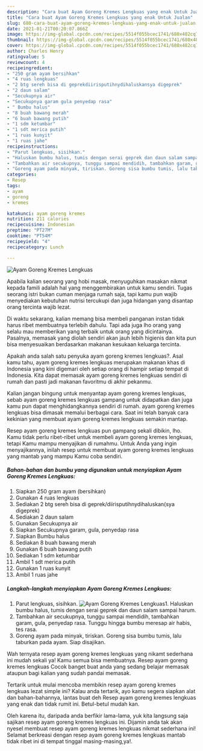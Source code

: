 ```yaml
---
description: "Cara buat Ayam Goreng Kremes Lengkuas yang enak Untuk Jualan"
title: "Cara buat Ayam Goreng Kremes Lengkuas yang enak Untuk Jualan"
slug: 680-cara-buat-ayam-goreng-kremes-lengkuas-yang-enak-untuk-jualan
date: 2021-01-21T00:20:07.866Z
image: https://img-global.cpcdn.com/recipes/5514f055bcec1741/680x482cq70/ayam-goreng-kremes-lengkuas-foto-resep-utama.jpg
thumbnail: https://img-global.cpcdn.com/recipes/5514f055bcec1741/680x482cq70/ayam-goreng-kremes-lengkuas-foto-resep-utama.jpg
cover: https://img-global.cpcdn.com/recipes/5514f055bcec1741/680x482cq70/ayam-goreng-kremes-lengkuas-foto-resep-utama.jpg
author: Charles Henry
ratingvalue: 5
reviewcount: 4
recipeingredient:
- "250 gram ayam bersihkan"
- "4 ruas lengkuas"
- "2 btg sereh bisa di geprekdiirisputihnydihaluskansya digeprek"
- "2 daun salam"
- "Secukupnya air"
- "Secukupnya garam gula penyedap rasa"
- " Bumbu halus"
- "8 buah bawang merah"
- "6 buah bawang putih"
- "1 sdm ketumbar"
- "1 sdt merica putih"
- "1 ruas kunyit"
- "1 ruas jahe"
recipeinstructions:
- "Parut lengkuas, sisihkan."
- "Haluskan bumbu halus, tumis dengan serai geprek dan daun salam sampai harum."
- "Tambahkan air secukupnya, tunggu sampai mendidih, tambahkan garam, gula, penyedap rasa. Tunggu hingga bumbu meresap air habis, tes rasa."
- "Goreng ayam pada minyak, tiriskan. Goreng sisa bumbu tumis, lalu taburkan pada ayam. Siap disajikan."
categories:
- Resep
tags:
- ayam
- goreng
- kremes

katakunci: ayam goreng kremes 
nutrition: 211 calories
recipecuisine: Indonesian
preptime: "PT27M"
cooktime: "PT54M"
recipeyield: "4"
recipecategory: Lunch

---
```



![Ayam Goreng Kremes Lengkuas](https://img-global.cpcdn.com/recipes/5514f055bcec1741/680x482cq70/ayam-goreng-kremes-lengkuas-foto-resep-utama.jpg)

Apabila kalian seorang yang hobi masak, menyuguhkan masakan nikmat kepada famili adalah hal yang menggembirakan untuk kamu sendiri. Tugas seorang istri bukan cuman menjaga rumah saja, tapi kamu pun wajib menyediakan kebutuhan nutrisi tercukupi dan juga hidangan yang disantap orang tercinta wajib lezat.

Di waktu  sekarang, kalian memang bisa membeli panganan instan tidak harus ribet membuatnya terlebih dahulu. Tapi ada juga lho orang yang selalu mau memberikan yang terbaik untuk orang yang dicintainya. Pasalnya, memasak yang diolah sendiri akan jauh lebih higienis dan kita pun bisa menyesuaikan berdasarkan makanan kesukaan keluarga tercinta. 



Apakah anda salah satu penyuka ayam goreng kremes lengkuas?. Asal kamu tahu, ayam goreng kremes lengkuas merupakan makanan khas di Indonesia yang kini digemari oleh setiap orang di hampir setiap tempat di Indonesia. Kita dapat memasak ayam goreng kremes lengkuas sendiri di rumah dan pasti jadi makanan favoritmu di akhir pekanmu.

Kalian jangan bingung untuk menyantap ayam goreng kremes lengkuas, sebab ayam goreng kremes lengkuas gampang untuk didapatkan dan juga kamu pun dapat menghidangkannya sendiri di rumah. ayam goreng kremes lengkuas bisa dimasak memalui berbagai cara. Saat ini telah banyak cara kekinian yang membuat ayam goreng kremes lengkuas semakin mantap.

Resep ayam goreng kremes lengkuas pun gampang sekali dibikin, lho. Kamu tidak perlu ribet-ribet untuk membeli ayam goreng kremes lengkuas, tetapi Kamu mampu menyajikan di rumahmu. Untuk Anda yang ingin menyajikannya, inilah resep untuk membuat ayam goreng kremes lengkuas yang mantab yang mampu Kamu coba sendiri.

<!--inarticleads1-->

##### Bahan-bahan dan bumbu yang digunakan untuk menyiapkan Ayam Goreng Kremes Lengkuas:

1. Siapkan 250 gram ayam (bersihkan)
1. Gunakan 4 ruas lengkuas
1. Sediakan 2 btg sereh bisa di geprek/diirisputihnydihaluskan(sya digeprek)
1. Sediakan 2 daun salam
1. Gunakan Secukupnya air
1. Siapkan Secukupnya garam, gula, penyedap rasa
1. Siapkan  Bumbu halus
1. Sediakan 8 buah bawang merah
1. Gunakan 6 buah bawang putih
1. Sediakan 1 sdm ketumbar
1. Ambil 1 sdt merica putih
1. Gunakan 1 ruas kunyit
1. Ambil 1 ruas jahe




<!--inarticleads2-->

##### Langkah-langkah menyiapkan Ayam Goreng Kremes Lengkuas:

1. Parut lengkuas, sisihkan.
<img src="https://img-global.cpcdn.com/steps/2b1e83c21620dfa5/160x128cq70/ayam-goreng-kremes-lengkuas-langkah-memasak-1-foto.jpg" alt="Ayam Goreng Kremes Lengkuas">1. Haluskan bumbu halus, tumis dengan serai geprek dan daun salam sampai harum.
1. Tambahkan air secukupnya, tunggu sampai mendidih, tambahkan garam, gula, penyedap rasa. Tunggu hingga bumbu meresap air habis, tes rasa.
1. Goreng ayam pada minyak, tiriskan. Goreng sisa bumbu tumis, lalu taburkan pada ayam. Siap disajikan.




Wah ternyata resep ayam goreng kremes lengkuas yang nikamt sederhana ini mudah sekali ya! Kamu semua bisa membuatnya. Resep ayam goreng kremes lengkuas Cocok banget buat anda yang sedang belajar memasak ataupun bagi kalian yang sudah pandai memasak.

Tertarik untuk mulai mencoba membikin resep ayam goreng kremes lengkuas lezat simple ini? Kalau anda tertarik, ayo kamu segera siapkan alat dan bahan-bahannya, lantas buat deh Resep ayam goreng kremes lengkuas yang enak dan tidak rumit ini. Betul-betul mudah kan. 

Oleh karena itu, daripada anda berfikir lama-lama, yuk kita langsung saja sajikan resep ayam goreng kremes lengkuas ini. Dijamin anda tak akan nyesel membuat resep ayam goreng kremes lengkuas nikmat sederhana ini! Selamat berkreasi dengan resep ayam goreng kremes lengkuas mantab tidak ribet ini di tempat tinggal masing-masing,ya!.

